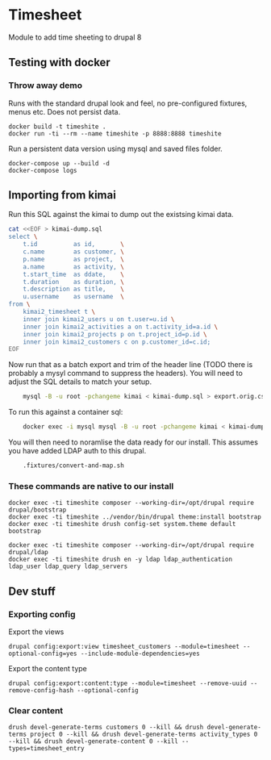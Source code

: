 # Timesheet

Module to add time sheeting to drupal 8

## Testing with docker

### Throw away demo

Runs with the standard drupal look and feel, no pre-configured fixtures, menus etc.  Does not persist data.

    docker build -t timeshite .
    docker run -ti --rm --name timeshite -p 8888:8888 timeshite

Run a persistent data version using mysql and saved files folder.

    docker-compose up --build -d
    docker-compose logs

## Importing from kimai

Run this SQL against the kimai to dump out the existsing kimai data.

```bash
cat <<EOF > kimai-dump.sql
select \
    t.id          as id,       \
    c.name        as customer, \
    p.name        as project,  \
    a.name        as activity, \
    t.start_time  as ddate,    \
    t.duration    as duration, \
    t.description as title,    \
    u.username    as username  \
from \
    kimai2_timesheet t \
    inner join kimai2_users u on t.user=u.id \
    inner join kimai2_activities a on t.activity_id=a.id \
    inner join kimai2_projects p on t.project_id=p.id \
    inner join kimai2_customers c on p.customer_id=c.id;
EOF
```

Now run that as a batch export and trim of the header line (TODO there is probably a mysyl command to suppress the headers).  You will need to adjust the SQL details to match your setup.

```bash
    mysql -B -u root -pchangeme kimai < kimai-dump.sql > export.orig.csv
```

To run this against a container sql:

```bash
    docker exec -i mysql mysql -B -u root -pchangeme kimai < kimai-dump.sql > export.orig.csv
```

You will then need to noramlise the data ready for our install.  This assumes you have added LDAP auth to this drupal.

```bash
    .fixtures/convert-and-map.sh
```

### These commands are native to our install

    docker exec -ti timeshite composer --working-dir=/opt/drupal require drupal/bootstrap
    docker exec -ti timeshite ../vendor/bin/drupal theme:install bootstrap
    docker exec -ti timeshite drush config-set system.theme default bootstrap

    docker exec -ti timeshite composer --working-dir=/opt/drupal require drupal/ldap
    docker exec -ti timeshite drush en -y ldap ldap_authentication ldap_user ldap_query ldap_servers

 
## Dev stuff

### Exporting config

Export the views

    drupal config:export:view timesheet_customers --module=timesheet --optional-config=yes --include-module-dependencies=yes

Export the content type

    drupal config:export:content:type --module=timesheet --remove-uuid --remove-config-hash --optional-config

### Clear content

    drush devel-generate-terms customers 0 --kill && drush devel-generate-terms project 0 --kill && drush devel-generate-terms activity_types 0 --kill && drush devel-generate-content 0 --kill --types=timesheet_entry

